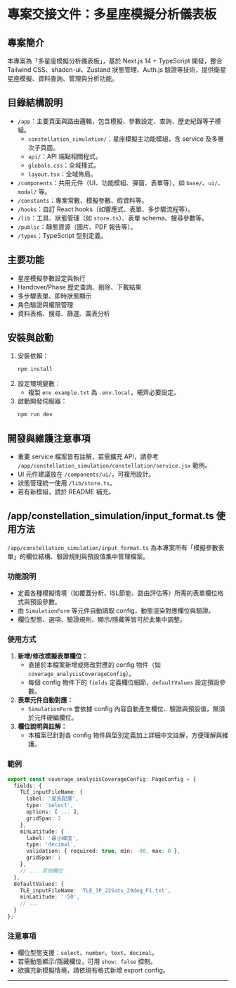 # 專案交接文件：多星座模擬分析儀表板

## 專案簡介
本專案為「多星座模擬分析儀表板」，基於 Next.js 14 + TypeScript 開發，整合 Tailwind CSS、shadcn-ui、Zustand 狀態管理、Auth.js 驗證等技術，提供衛星星座模擬、資料查詢、管理與分析功能。

## 目錄結構說明

- `/app`：主要頁面與路由邏輯，包含模擬、參數設定、查詢、歷史紀錄等子模組。
    - `constellation_simulation/`：星座模擬主功能模組，含 service 及多層次子頁面。
    - `api/`：API 端點相關程式。
    - `globals.css`：全域樣式。
    - `layout.tsx`：全域佈局。
- `/components`：共用元件（UI、功能模組、彈窗、表單等），如 `base/`、`ui/`、`modal/` 等。
- `/constants`：專案常數、模擬參數、假資料等。
- `/hooks`：自訂 React hooks（如響應式、表單、多步驟流程等）。
- `/lib`：工具、狀態管理（如 `store.ts`）、表單 schema、搜尋參數等。
- `/public`：靜態資源（圖片、PDF 報告等）。
- `/types`：TypeScript 型別定義。

## 主要功能
- 星座模擬參數設定與執行
- Handover/Phase 歷史查詢、刪除、下載結果
- 多步驟表單、即時狀態顯示
- 角色驗證與權限管理
- 資料表格、搜尋、篩選、圖表分析

## 安裝與啟動
1. 安裝依賴：
   ```bash
   npm install
   ```
2. 設定環境變數：
   - 複製 `env.example.txt` 為 `.env.local`，補齊必要設定。
3. 啟動開發伺服器：
   ```bash
   npm run dev
   ```

## 開發與維護注意事項
- 重要 service 檔案皆有註解，若需擴充 API，請參考 `/app/constellation_simulation/constellation/service.jsx` 範例。
- UI 元件建議放在 `/components/ui/`，可複用設計。
- 狀態管理統一使用 `/lib/store.ts`。
- 若有新模組，請於 README 補充。

## /app/constellation_simulation/input_format.ts 使用方法

`/app/constellation_simulation/input_format.ts` 為本專案所有「模擬參數表單」的欄位結構、驗證規則與預設值集中管理檔案。

### 功能說明
- 定義各種模擬情境（如覆蓋分析、ISL節能、路由評估等）所需的表單欄位格式與預設參數。
- 由 `SimulationForm` 等元件自動讀取 config，動態渲染對應欄位與驗證。
- 欄位型態、選項、驗證規則、顯示/隱藏等皆可於此集中調整。

### 使用方式
1. **新增/修改模擬表單欄位：**
   - 直接於本檔案新增或修改對應的 config 物件（如 `coverage_analysisCoverageConfig`）。
   - 每個 config 物件下的 `fields` 定義欄位細節，`defaultValues` 設定預設參數。
2. **表單元件自動對應：**
   - `SimulationForm` 會依據 config 內容自動產生欄位、驗證與預設值，無須於元件硬編欄位。
3. **欄位說明與註解：**
   - 本檔案已針對各 config 物件與型別定義加上詳細中文註解，方便理解與維護。

### 範例
```typescript
export const coverage_analysisCoverageConfig: PageConfig = {
  fields: {
    TLE_inputFileName: {
      label: '星系配置',
      type: 'select',
      options: [ ... ],
      gridSpan: 2
    },
    minLatitude: {
      label: '最小緯度',
      type: 'decimal',
      validation: { required: true, min: -90, max: 0 },
      gridSpan: 1
    },
    // ... 其他欄位
  },
  defaultValues: {
    TLE_inputFileName: 'TLE_3P_22Sats_29deg_F1.txt',
    minLatitude: '-50',
    // ...
  }
};
```

### 注意事項
- 欄位型態支援：`select`、`number`、`text`、`decimal`。
- 若需動態顯示/隱藏欄位，可用 `show: false` 控制。
- 欲擴充新模擬情境，請依現有格式新增 export config。

---
